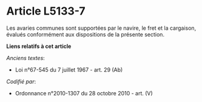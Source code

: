 # Article L5133-7

Les avaries communes sont supportées par le navire, le fret et la cargaison, évalués conformément aux dispositions de la
présente section.

**Liens relatifs à cet article**

_Anciens textes_:

  - Loi n°67-545 du 7 juillet 1967 - art. 29 (Ab)

_Codifié par_:

  - Ordonnance n°2010-1307 du 28 octobre 2010 - art. (V)
